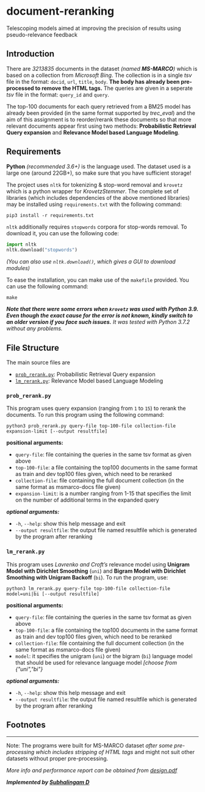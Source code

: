 # document-reranking
Telescoping models aimed at improving the precision of results using pseudo-relevance feedback

## Introduction
There are *3213835* documents in the dataset *(named **MS-MARCO**)* which is based on a collection from *Microsoft Bing*. The collection is in a single *tsv* file in the format: `docid`, `url`, `title`, `body`. **The body has already been pre-processed to remove the HTML tags.** The queries are given in a seperate *tsv* file in the format: `query_id` and `query`.

The top-100 documents for each query retrieved from a BM25 model has already been provided (in the same format supported by *trec_eval*) and the aim of this assignment is to reorder/rerank these documents so that more relevant documents appear first using two methods: **Probabilistic Retrieval Query expansion** and **Relevance Model based Language Modeling**.

## Requirements
**Python** *(recommended 3.6+)* is the language used. The dataset used is a large one (around 22GB+), so make sure that you have sufficient storage!

The project uses `nltk` for tokenizing & stop-word removal and `krovetz` which is a python wrapper for *KrovetzStemmer*. The complete set of libraries (which includes dependencies of the above mentioned libraries) may be installed using `requirements.txt` with the following command:

```
pip3 install -r requirements.txt
```

`nltk` additionally requires `stopwords` corpora for stop-words removal. To download it, you can use the following code:
```python 
import nltk
nltk.download("stopwords")
```
*(You can also use `nltk.download()`, which gives a GUI to download modules)*

To ease the installation, you can make use of the `makefile` provided. You can use the following command:
```
make
```

***Note that there were some errors when `krovetz` was used with Python 3.9. Even though the exact cause for the error is not known, kindly switch to an older version if you face such issues.*** *It was tested with Python 3.7.2 without any problems.*



## File Structure
The main source files are 
- [`prob_rerank.py`](#prob_rerankpy): Probabilistic Retrieval Query expansion
- [`lm_rerank.py`](#lm_rerankpy): Relevance Model based Language Modeling

### `prob_rerank.py`
This program uses query expansion (ranging from `1` to `15`) to rerank the documents. To run this program using the following command:
```
python3 prob_rerank.py query-file top-100-file collection-file expansion-limit [--output resultfile]
```

**positional arguments:**
- `query-file`:         file containing the queries in the same tsv format as
                        given above
- `top-100-file`:       a file containing the top100 documents in the same
                        format as train and dev top100 files given, which need
                        to be reranked
- `collection-file`:    file containing the full document collection (in the
                        same format as msmarco-docs file given)
- `expansion-limit`:    is a number ranging from 1-15 that specifies the limit
                        on the number of additional terms in the expanded
                        query


***optional arguments:***
- `-h`, `--help`:            show this help message and exit
- `--output resultfile`:     the output file named resultfile which is generated by
                             the program after reranking



### `lm_rerank.py`
This program uses *Lavrenko and Croft’s* relevance model using **Unigram Model with Dirichlet Smoothing** (`uni`) and **Bigram Model with Dirichlet Smoothing with Unigram Backoff** (`bi`). To run the program, use:

```
python3 lm_rerank.py query-file top-100-file collection-file model=uni|bi [--output resultfile]
```

**positional arguments:**
- `query-file`:         file containing the queries in the same tsv format as
                        given above
- `top-100-file`:       a file containing the top100 documents in the same
                        format as train and dev top100 files given, which need
                        to be reranked
- `collection-file`:    file containing the full document collection (in the
                        same format as msmarco-docs file given)
- `model`:              it specifies the unigram (`uni`) or the bigram (`bi`)
	                    language model that should be used for relevance language
	                    model *[choose from {"uni","bi"}*

***optional arguments:***
- `-h`, `--help`:            show this help message and exit
- `--output resultfile`:     the output file named resultfile which is generated by
                             the program after reranking

## Footnotes

---
Note: The programs were built for MS-MARCO dataset *after some pre-processing which includes stripping of HTML tags* and might not suit other datasets without proper pre-processing.

*More info and performance report can be obtained from [design.pdf](design.pdf)*


***Implemented by [Subhalingam D](https://subhalingamd.github.io)***
